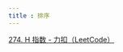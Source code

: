 ```yaml
---
title : 排序
---
```


[274. H 指数 - 力扣（LeetCode）](https://leetcode.cn/problems/h-index/description/?envType=study-plan-v2&envId=top-interview-150)
